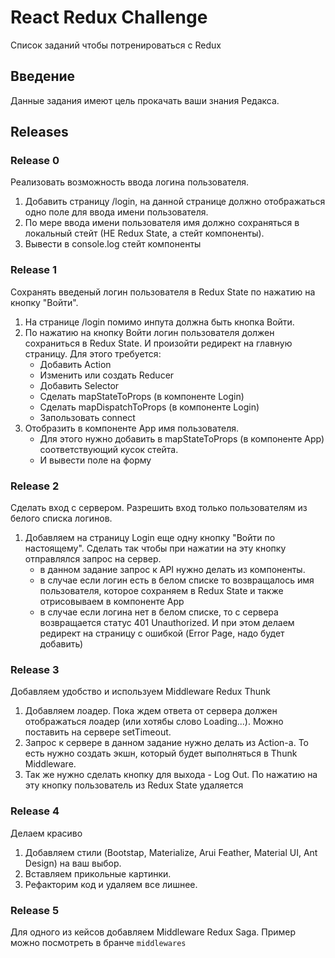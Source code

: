 # React Redux Challenge

Список заданий чтобы потренироваться с Redux

## Введение

Данные задания имеют цель прокачать ваши знания Редакса.

## Releases

### Release 0

Реализовать возможность ввода логина пользователя.

1. Добавить страницу /login, на данной странице должно отображаться одно поле для ввода имени пользователя.
1. По мере ввода имени пользователя имя должно сохраняться в локальный стейт (НЕ Redux State, а стейт компоненты).
1. Вывести в console.log стейт компоненты

### Release 1

Сохранять введеный логин пользователя в Redux State по нажатию на кнопку "Войти".

1. На странице /login помимо инпута должна быть кнопка Войти.
2. По нажатию на кнопку Войти логин пользователя должен сохраниться в Redux State. И произойти редирект на главную страницу. Для этого требуется:
    * Добавить Action
    * Изменить или создать Reducer
    * Добавить Selector
    * Сделать mapStateToProps (в компоненте Login)
    * Сделать mapDispatchToProps (в компоненте Login)
    * Запользовать connect
3. Отобразить в компоненте App имя пользователя.
    * Для этого нужно добавить в mapStateToProps (в компоненте App) соответствующий кусок стейта.
    * И вывести поле на форму
    
### Release 2

Сделать вход с сервером. Разрешить вход только пользователям из белого списка логинов.

1. Добавляем на страницу Login еще одну кнопку "Войти по настоящему". Сделать так чтобы при нажатии на эту кнопку отправлялся запрос на сервер.
    * в данном задание запрос к API нужно делать из компоненты.
    * в случае если логин есть в белом списке то возвращалось имя пользователя, которое сохраняем в Redux State и также отрисовываем в компоненте App
    * в случае если логина нет в белом списке, то с сервера возвращается статус 401 Unauthorized. И при этом делаем редирект на страницу с ошибкой (Error Page, надо будет добавить)

### Release 3

Добавляем удобство и используем Middleware Redux Thunk

1. Добавляем лоадер. Пока ждем ответа от сервера должен отображаться лоадер (или хотябы слово Loading...). Можно поставить на сервере setTimeout.
2. Запрос к сервере в данном задание нужно делать из Action-а. То есть нужно создать экшн, который будет выполняться в Thunk Middleware.
3. Так же нужно сделать кнопку для выхода - Log Out. По нажатию на эту кнопку пользователь из Redux State удаляется

### Release 4

Делаем красиво

1. Добавляем стили (Bootstap, Materialize, Arui Feather, Material UI, Ant Design) на ваш выбор.
2. Вставляем прикольные картинки.
3. Рефакторим код и удаляем все лишнее.

### Release 5

Для одного из кейсов добавляем Middleware Redux Saga. Пример можно посмотреть в бранче `middlewares` 
